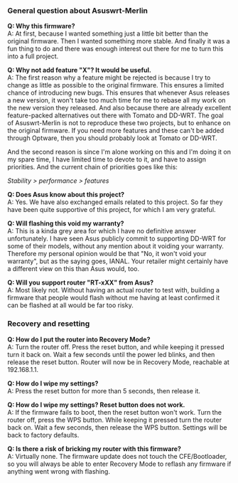 ### General question about Asuswrt-Merlin

**Q: Why this firmware?**  
A: At first, because I wanted something just a little bit better than the original firmware.  Then I wanted something more stable.  And finally it was a fun thing to do and there was enough interest out there for me to turn this into a full project.

**Q: Why not add feature "X"?  It would be useful.**  
A: The first reason why a feature might be rejected is because I try to change as little as possible to the original firmware.  This ensures a limited chance of introducing new bugs.  This ensures that whenever Asus releases a new version, it won't take too much time for me to rebase all my work on the new version they released.  And also because there are already excellent feature-packed alternatives out there with Tomato and DD-WRT.  The goal of Asuswrt-Merlin is not to reproduce these two projects, but to enhance on the original firmware.  If you need more features and these can't be added through Optware, then you should probably look at Tomato or DD-WRT.

And the second reason is since I'm alone working on this and I'm doing it on my spare time, I have limited time to devote to it, and have to assign priorities.  And the current chain of priorities goes like this:

_Stability > performance > features_


**Q: Does Asus know about this project?**  
A: Yes.  We have also exchanged emails related to this project.  So far they have been quite supportive of this project, for which I am very grateful.

**Q: Will flashing this void my warranty?**  
A: This is a kinda grey area for which I have no definitive answer unfortunately.  I have seen Asus publicly commit to supporting DD-WRT for some of their models, without any mention about it voiding your warranty.  Therefore my personal opinion would be that "No, it won't void your warranty", but as the saying goes, IANAL.  Your retailer might certainly have a different view on this than Asus would, too.

**Q: Will you support router "RT-xXX" from Asus?**  
A: Most likely not.  Without having an actual router to test with, building a firmware that people would flash without me having at least confirmed it can be flashed at all would be far too risky.


### Recovery and resetting

**Q: How do I put the router into Recovery Mode?**  
A: Turn the router off.  Press the reset button, and while keeping it pressed turn it back on.  Wait a few seconds until the power led blinks, and then release the reset button.  Router will now be in Recovery Mode, reachable at 192.168.1.1.

**Q: How do I wipe my settings?**  
A: Press the reset button for more than 5 seconds, then release it.

**Q: How do I wipe my settings?  Reset button does not work.**  
A: If the firmware fails to boot, then the reset button won't work.  Turn the router off, press the WPS button.  While keeping it pressed turn the router back on.  Wait a few seconds, then release the WPS button.  Settings will be back to factory defaults.

**Q: Is there a risk of bricking my router with this firmware?**   
A: Virtually none.  The firmware update does not touch the CFE/Bootloader, so you will always be able to enter Recovery Mode to reflash any firmware if anything went wrong with flashing.
